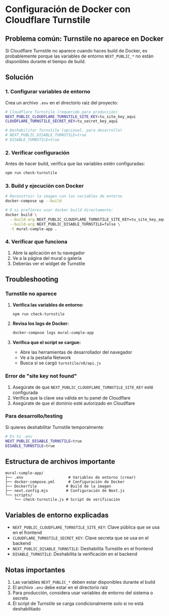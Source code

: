 # Configuración de Docker con Cloudflare Turnstile

## Problema común: Turnstile no aparece en Docker

Si Cloudflare Turnstile no aparece cuando haces build de Docker, es probablemente porque las variables de entorno `NEXT_PUBLIC_*` no están disponibles durante el tiempo de build.

## Solución

### 1. Configurar variables de entorno

Crea un archivo `.env` en el directorio raíz del proyecto:

```bash
# Cloudflare Turnstile (requerido para producción)
NEXT_PUBLIC_CLOUDFLARE_TURNSTILE_SITE_KEY=tu_site_key_aqui
CLOUDFLARE_TURNSTILE_SECRET_KEY=tu_secret_key_aqui

# Deshabilitar Turnstile (opcional, para desarrollo)
# NEXT_PUBLIC_DISABLE_TURNSTILE=true
# DISABLE_TURNSTILE=true
```

### 2. Verificar configuración

Antes de hacer build, verifica que las variables estén configuradas:

```bash
npm run check-turnstile
```

### 3. Build y ejecución con Docker

```bash
# Reconstruir la imagen con las variables de entorno
docker-compose up --build

# O si prefieres usar docker build directamente:
docker build \
  --build-arg NEXT_PUBLIC_CLOUDFLARE_TURNSTILE_SITE_KEY=tu_site_key_aqui \
  --build-arg NEXT_PUBLIC_DISABLE_TURNSTILE=false \
  -t mural-cumple-app .
```

### 4. Verificar que funciona

1. Abre la aplicación en tu navegador
2. Ve a la página del mural o galería
3. Deberías ver el widget de Turnstile

## Troubleshooting

### Turnstile no aparece

1. **Verifica las variables de entorno:**
   ```bash
   npm run check-turnstile
   ```

2. **Revisa los logs de Docker:**
   ```bash
   docker-compose logs mural-cumple-app
   ```

3. **Verifica que el script se cargue:**
   - Abre las herramientas de desarrollador del navegador
   - Ve a la pestaña Network
   - Busca si se cargó `turnstile/v0/api.js`

### Error de "site key not found"

1. Asegúrate de que `NEXT_PUBLIC_CLOUDFLARE_TURNSTILE_SITE_KEY` esté configurada
2. Verifica que la clave sea válida en tu panel de Cloudflare
3. Asegúrate de que el dominio esté autorizado en Cloudflare

### Para desarrollo/testing

Si quieres deshabilitar Turnstile temporalmente:

```bash
# En tu .env
NEXT_PUBLIC_DISABLE_TURNSTILE=true
DISABLE_TURNSTILE=true
```

## Estructura de archivos importante

```
mural-cumple-app/
├── .env                    # Variables de entorno (crear)
├── docker-compose.yml      # Configuración de Docker
├── Dockerfile             # Build de la imagen
├── next.config.mjs        # Configuración de Next.js
└── scripts/
    └── check-turnstile.js # Script de verificación
```

## Variables de entorno explicadas

- `NEXT_PUBLIC_CLOUDFLARE_TURNSTILE_SITE_KEY`: Clave pública que se usa en el frontend
- `CLOUDFLARE_TURNSTILE_SECRET_KEY`: Clave secreta que se usa en el backend
- `NEXT_PUBLIC_DISABLE_TURNSTILE`: Deshabilita Turnstile en el frontend
- `DISABLE_TURNSTILE`: Deshabilita la verificación en el backend

## Notas importantes

1. Las variables `NEXT_PUBLIC_*` deben estar disponibles durante el build
2. El archivo `.env` debe estar en el directorio raíz
3. Para producción, considera usar variables de entorno del sistema o secrets
4. El script de Turnstile se carga condicionalmente solo si no está deshabilitado 